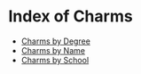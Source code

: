 # Index of Charms

* [Charms by Degree](/spellcasting/charm_indexes/charms_by_degree/)
* [Charms by Name](/spellcasting/charm_indexes/charms_by_name/)
* [Charms by School](/spellcasting/charm_indexes/charms_by_school)